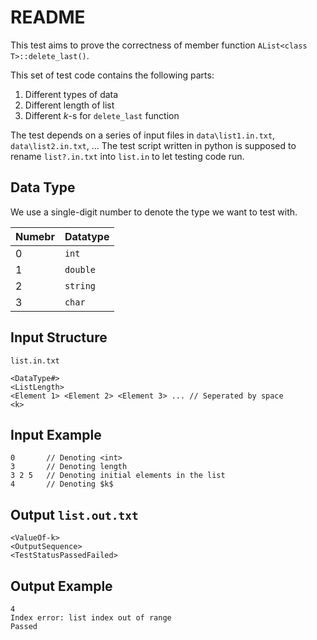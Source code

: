 # README

This test aims to prove the correctness of member function `AList<class T>::delete_last()`.

This set of test code contains the following parts:

1. Different types of data
2. Different length of list
3. Different $k$-s for `delete_last` function

The test depends on a series of input files in `data\list1.in.txt`, `data\list2.in.txt`, ... The test script written in python is supposed to rename `list?.in.txt` into `list.in` to let testing code run.

## Data Type
We use a single-digit number to denote the type we want to test with.

| Numebr | Datatype
| --- | --- |
| 0 | `int` |
| 1 | `double` |
| 2 | `string` |
| 3 | `char` |


## Input Structure
`list.in.txt`
```
<DataType#>
<ListLength>
<Element 1> <Element 2> <Element 3> ... // Seperated by space
<k>
```

## Input Example
```
0       // Denoting <int>
3       // Denoting length
3 2 5   // Denoting initial elements in the list
4       // Denoting $k$
```

## Output `list.out.txt`
```
<ValueOf-k>
<OutputSequence>
<TestStatusPassedFailed>
```

## Output Example
```
4
Index error: list index out of range
Passed
```